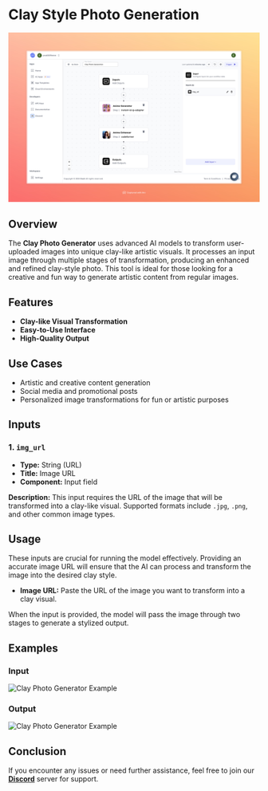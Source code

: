# Clay Style Photo Generation

<img src="images/clay-photo-generation-full.jpeg" alt="Clay Photo Generator"/>

## Overview
The **Clay Photo Generator** uses advanced AI models to transform user-uploaded images into unique clay-like artistic visuals. It processes an input image through multiple stages of transformation, producing an enhanced and refined clay-style photo. This tool is ideal for those looking for a creative and fun way to generate artistic content from regular images.

## Features
- **Clay-like Visual Transformation**
- **Easy-to-Use Interface**
- **High-Quality Output**

## Use Cases
- Artistic and creative content generation
- Social media and promotional posts
- Personalized image transformations for fun or artistic purposes

## Inputs

### 1. `img_url`
- **Type:** String (URL)
- **Title:** Image URL
- **Component:** Input field

**Description:** This input requires the URL of the image that will be transformed into a clay-like visual. Supported formats include `.jpg`, `.png`, and other common image types.

## Usage

These inputs are crucial for running the model effectively. Providing an accurate image URL will ensure that the AI can process and transform the image into the desired clay style.

- **Image URL:** Paste the URL of the image you want to transform into a clay visual.

When the input is provided, the model will pass the image through two stages to generate a stylized output.



## Examples

### Input

 <img src="https://storage.googleapis.com/magicpoint/thumbs/Screenshot_3.png" alt="Clay Photo Generator Example" width="300">

### Output
<img src="https://storage.googleapis.com/magicpoint/github-outputs/clay-photo-github-output.webp" alt="Clay Photo Generator Example" width="300">

## Conclusion

If you encounter any issues or need further assistance, feel free to join our <b><a href="https://discord.com/invite/yzZD4ZxBPt" target="_blank">Discord</a></b> server for support.

